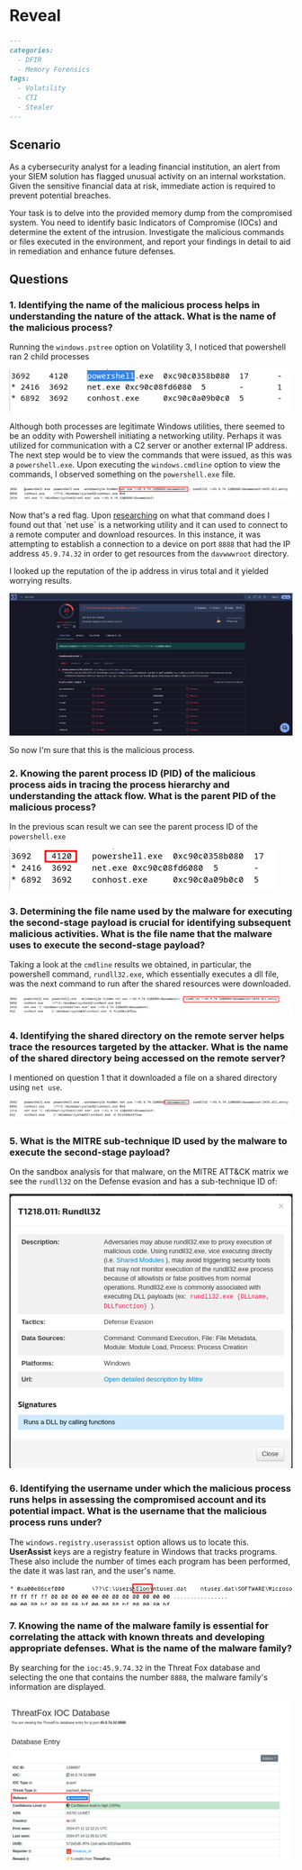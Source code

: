 # Reveal

```markdown
---
categories:
  - DFIR
  - Memory Forensics
tags:
  - Volatility
  - CTI
  - Stealer
---
```

## Scenario

As a cybersecurity analyst for a leading financial institution, an alert from your SIEM solution has flagged unusual activity on an internal workstation. Given the sensitive financial data at risk, immediate action is required to prevent potential breaches.

Your task is to delve into the provided memory dump from the compromised system. You need to identify basic Indicators of Compromise (IOCs) and determine the extent of the intrusion. Investigate the malicious commands or files executed in the environment, and report your findings in detail to aid in remediation and enhance future defenses.

## Questions

### 1. Identifying the name of the malicious process helps in understanding the nature of the attack. What is the name of the malicious process?

Running the `windows.pstree` option on Volatility 3, I noticed that powershell ran 2 child processes

![Reveal1.png](./Reveal1.png)

Although both processes are legitimate Windows utilities, there seemed to be an oddity with Powershell initiating a networking utility. Perhaps it was utilized for communication with a C2 server or another external IP address. The next step would be to view the commands that were issued, as this was a `powershell.exe`. Upon executing the `windows.cmdline` option to view the commands, I observed something on the `powershell.exe` file.

![Pasted image 20240812142809.png](./Pasted%20image%2020240812142809.png)

Now that's a red flag. Upon [researching](https://learn.microsoft.com/en-us/previous-versions/windows/it-pro/windows-server-2012-r2-and-2012/gg651155(v=ws.11)) on what that command does I found out that `net use` is a networking utility and it can used to connect to a remote computer and download resources. In this instance, it was attempting to establish a connection to a device on port `8888` that had the IP address `45.9.74.32` in order to get resources from the `davwwwroot` directory.

I looked up the reputation of the ip address in virus total and it yielded worrying results.

![Pasted image 20240812143410.png](Pasted%20image%2020240812143410.png)

So now I'm sure that this is the malicious process.

### 2. Knowing the parent process ID (PID) of the malicious process aids in tracing the process hierarchy and understanding the attack flow. What is the parent PID of the malicious process?

In the previous scan result we can see the parent process ID of the `powershell.exe`

![Pasted image 20240812143605.png](Pasted%20image%2020240812143605.png)

### 3. Determining the file name used by the malware for executing the second-stage payload is crucial for identifying subsequent malicious activities. What is the file name that the malware uses to execute the second-stage payload?

Taking a look at the `cmdline` results we obtained, in particular, the powershell command, `rundll32.exe`, which essentially executes a dll file, was the next command to run after the shared resources were downloaded.

![Pasted image 20240812144031.png](Pasted%20image%2020240812144031.png)

### 4. Identifying the shared directory on the remote server helps trace the resources targeted by the attacker. What is the name of the shared directory being accessed on the remote server?

I mentioned on question 1 that it downloaded a file on a shared directory using `net use`.

![Pasted image 20240812144256.png](Pasted%20image%2020240812144256.png)

### 5. What is the MITRE sub-technique ID used by the malware to execute the second-stage payload?

On the sandbox analysis for that malware, on the MITRE ATT&CK matrix we see the `rundll32` on the Defense evasion and has a sub-technique ID of:

![Pasted image 20240812144803.png](Pasted%20image%2020240812144803.png)

### 6. Identifying the username under which the malicious process runs helps in assessing the compromised account and its potential impact. What is the username that the malicious process runs under?

The `windows.registry.userassist` option allows us to locate this. **UserAssist** keys are a registry feature in Windows that tracks programs. These also include the number of times each program has been performed, the date it was last ran, and the user's name.

![Pasted image 20240812151710.png](Pasted%20image%2020240812151710.png)

### 7. Knowing the name of the malware family is essential for correlating the attack with known threats and developing appropriate defenses. What is the name of the malware family?

By searching for the `ioc:45.9.74.32` in the Threat Fox database and selecting the one that contains the number `8888`, the malware family's information are displayed.

![Pasted image 20240812151956.png](Pasted%20image%2020240812151956.png)